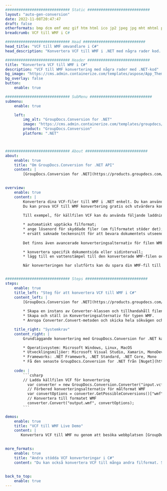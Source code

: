 ```yaml
---
############################# Static ############################
layout: "auto-gen-conversion"
date: 2022-11-08T20:47:47
draft: false
otherformats: bmp dcm emf emz gif htm html ico jp2 jpeg jpg mht mhtml png psb psd svg svgz tga tif tiff webp wmf wmz
breadcrumb: VCF till WMF i C#

############################# Head ############################
head_title: "VCF till WMF omvandlare i C#"
head_description: "Konvertera VCF till WMF i .NET med några rader kod. Använd GroupDocs Document Conversion API för att konvertera över 160 filformat."

############################# Header ############################
title: "Konvertera VCF till WMF i C#"
description: "VCF till WMF konvertering med några rader med .NET-kod"
bg_image: "https://cms.admin.containerize.com/templates/aspose/App_Themes/V3/images/bg/header1.png"
bg_overlay: false
button:
    enable: true

############################# SubMenu ############################
submenu:
    enable: true

    left:
        img_alt: "GroupDocs.Conversion for .NET"
        image: "https://cms.admin.containerize.com/templates/groupdocs/images/product-logos/90x90-noborder/groupdocs-conversion-net.png"
        product: "GroupDocs.Conversion"
        platform: ".NET"



############################# About ############################
about:
    enable: true
    title: "Om GroupDocs.Conversion for .NET API"
    content: |
        [GroupDocs.Conversion for .NET](https://products.groupdocs.com/conversion/net/) kan användas för att konvertera Microsoft Word, Excel, PowerPoint, PDF, Visio och andra format. GroupDocs.Conversion är ett fristående API som är lämpligt för back-end och interna system där hög prestanda krävs. Det beror inte på någon programvara som Microsoft eller Open Office.
    

overview:
    enable: true
    content: |
        Konvertera dina VCF-filer till WMF i .NET enkelt. Du kan använda bara ett par C# kodrader i valfri plattform som du vill, som - Windows, Linux, macOS.
        Du kan prova VCF till WMF konvertering gratis och utvärdera konverteringsresultatens kvalitet. Tillsammans med enkla filkonverteringsscenarier kan du prova mer avancerade alternativ för att ladda källfilen VCF och för att spara resultatet WMF. 
        
        Till exempel, för källfilen VCF kan du använda följande laddningsalternativ:

        * automatiskt upptäcka filformat;
        * ange lösenord för skyddade filer (om filformatet stöder det);
        * ersätt saknade teckensnitt för att bevara dokumentets utseende.
        
        Det finns även avancerade konverteringsalternativ för filen WMF:

        * konvertera specifik dokumentsida eller sidintervall;
        * lägg till en vattenstämpel till den konverterade WMF-filen och många fler.

        När konverteringen har slutförts kan du spara din WMF-fil till den lokala filsökvägen eller någon tredje parts lagring som FTP, Amazon S3, Google Drive, Dropbox etc. Observera - för att konvertera VCF till {{ TO}} det finns inget behov av någon ytterligare programvara installerad - som MS Office, Open Office, Adobe Acrobat Reader etc.


############################# Steps ############################
steps:
    enable: true
    title_left: "Steg för att konvertera VCF till WMF i C#"
    content_left: |
        [GroupDocs.Conversion for .NET](https://products.groupdocs.com/conversion/net/) gör det enkelt för utvecklare att konvertera en VCF-fil till WMF med några rader kod.
        
        * Skapa en instans av Converter-klassen och tillhandahåll filen VCF med den fullständiga sökvägen
        * Skapa och ställ in Konverteringsalternativ för typen WMF.
        * Anropa Converter.Convert-metoden och skicka hela sökvägen och formatet (WMF) som en parameter

    title_right: "Systemkrav"
    content_right: |
        Grundläggande konvertering med GroupDocs.Conversion for .NET kan göras med bara några enkla steg. Våra API:er stöds på alla större plattformar och operativsystem. Innan du kör koden nedan, se till att du har följande förutsättningar installerade på ditt system.

        * Operativsystem: Microsoft Windows, Linux, MacOS
        * Utvecklingsmiljöer: Microsoft Visual Studio, Xamarin, MonoDevelop
        * Frameworks: .NET Framework, .NET Standard, .NET Core, Mono
        * Få den senaste GroupDocs.Conversion for .NET från [Nuget](https://www.nuget.org/packages/groupdocs.conversion)
         
    code: |
        ```csharp    
        // Ladda källfilen VCF för konvertering
          var converter = new GroupDocs.Conversion.Converter("input.vcf");
          // Förbered konverteringsalternativ för målformat WMF
          var convertOptions = converter.GetPossibleConversions()["wmf"].ConvertOptions;
          // Konvertera till formatet WMF
          converter.Convert("output.wmf", convertOptions);
        ```

demos:
    enable: true
    title: "VCF till WMF Live Demo"
    content: |
       Konvertera VCF till WMF nu genom att besöka webbplatsen [GroupDocs.Conversion App](https://products.groupdocs.app/conversion/family). Onlinedemo har följande fördelar
          

more_formats:
    enable: true
    title: "Andra stödda VCF konverteringar i C#"
    content: "Du kan också konvertera VCF till många andra filformat. Se listan nedan."
       
       
back_to_top:
    enable: true
---
```

